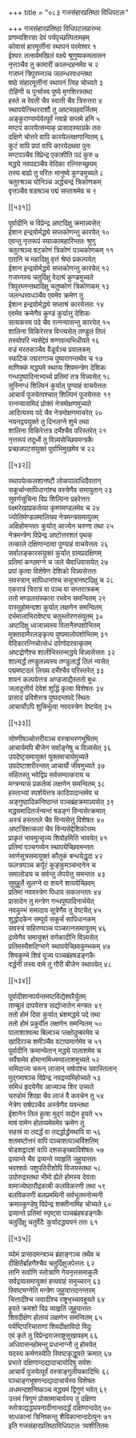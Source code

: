 +++
title = "०८३ गजसंहारप्रतिष्ठा विधिपटलः"

+++
गजसंहारप्रतिष्ठा विधिपटलप्रारम्भः  
प्रणम्यशिरसा देवं पर्यपृच्छत्पितामहम्  
कोवासं हारमूर्त्तीनां स्थापनं परमेश्वर १  
ईश्वरः तत्सर्वमखिलं वक्ष्ये श्रुणुष्वकमलासन  
नृत्तञ्चैव तु कामारीं कालन्दहनमेव च २  
गजघ्नं त्रिपुरघ्नञ्च जलन्धरवधन्तथा  
षष्ठे संहारमूर्त्तीनां स्थापनं त्विह चोच्यते ३  
रोहिणी च पुनर्वस्व पुष्ये मृगशिरस्तथा  
हस्ते च रेवती चैव स्वाती चैव त्रिरुत्तरा ४  
स्थापयेत्स्थिरराशौ तु अष्टमग्रहवर्जितम्  
अङ्कुराण्यर्प्पयेत्पूर्वं नवाहे सप्तमे हनि ५  
मण्टपं कारयेत्सम्यक् प्रासादस्याग्रके ततः  
दक्षिणे चोत्तरे वापि कारयेल्लक्षणान्वितम् ६  
कूटं वापि प्रपां वापि कारयेदथवा पुनः  
मण्टपञ्चैव विप्रेन्द्र एकाशीति पदं कुरु ७  
मद्ध्ये नवपदञ्चैव वेदिका रत्निरुच्छ्रयम्  
तस्य बाह्ये तु परितः मानुष्ये कुण्डमुच्यते ८  
चतुरश्रञ्च योनिञ्च अर्द्धचन्द्रं त्रिकोणकम्  
वृत्तञ्चैव षडश्रञ्च पद्मं सप्ताश्रमेव च ९  

[[५३१]]  

पूर्वादीनि च विप्रेन्द्र अष्टदिक्षु क्रमान्न्यसेत्  
ईशान इन्द्रयोर्मद्ध्ये सप्तकोणन्तु कारयेत् १०  
एवन्तु नृत्तरूपं स्यात्कामहारिन्ततः श्रुणु  
चतुरश्रञ्च षट्कोणं त्रिकोणं पञ्चकोणकम् ११  
एतानि च महादिक्षु वृत्तं श्रेष्ठं प्रकल्पयेत्  
ईशान इन्द्रयोर्मद्ध्ये सप्तकोणन्तु कारयेत् १२  
गजघ्नस्य चतुर्दिक्षु वेदाश्रं कुण्डमुच्यते  
त्रिपुरघ्नन्तथादिक्षु चतुष्कोणं त्रिकोणकम् १३  
जलन्धरवधञ्चैव एवमेव क्रमेण तु  
ईशान इन्द्रयोर्मद्ध्ये सप्ताश्रं कारयेत्ततः १४  
एवमेव क्रमेणैव कुण्डं कुर्यात्तु देशिकः  
सत्यकस्य पदे चैव रत्नन्यासन्तु कारयेत् १५  
शालिना विकिरेत्तत्र विन्त्यसेत् तण्डुलं तिलं  
तस्योपरि न्यसेद्देवं षण्णवत्यभिधीयते १६  
वज्रं मरतकञ्चैव वैडूर्यञ्च प्रवालकम्  
स्फटिकं पद्मरागञ्च पुष्यरागन्तथैव च १७  
माणिक्कं मद्ध्यमे स्थाप्य शिवमन्त्रेण देशिकः  
गन्धपुष्पादिनाभ्यर्च्य प्रतिमां तत्र विन्न्यसेत् १८  
सुस्निग्धं शिल्पिनं कुर्यात् पुण्याहं वाचयेत्ततः  
आचार्यं पूजयेत्पश्चात् शिल्पिनं पूजयेत्ततः १९  
रत्नन्यासमिदं प्रोक्तं नेत्रमोक्षणमुच्यते  
आदित्यस्य पदे चैव नेत्रमोक्षणमाचरेत् २०  
नयनद्वययुक्ते तु दिनलग्ने शुभे तथा  
शालिना विकिरेत्तत्र दर्भैश्चैव परिस्तरेत् २१  
नृत्तरूपं तदूर्ध्वे तु विन्न्यसेच्छिवमन्त्रकैः  
प्रच्छन्नपटसंयुक्तं पूर्वाभिमुखमेव च २२  

[[५३२]]  

स्थापयेत्कलशानष्टौ लोकपालाधिदैवतान्  
सकूर्चान्सापिधानांश्च वस्त्रेणैव समायुतान् २३  
सुवर्णसूचिना विप्र शिल्पिना प्रहरेत्ततः  
पक्ष्मरेखाप्रकर्तव्या कृष्णमण्डलमेव च २४  
ज्योतिर्मण्डलमालिख्य नेत्रमन्त्रसमायुतम्  
अक्षिहोमन्ततः कुर्यात् आज्येन चरुणा तथा २५  
नेत्रमन्त्रेण विप्रेन्द्र अष्टोत्तरशतं पृथक्  
तत्काले दक्षिणान्दत्वा पुण्याहं वाचयेत्ततः २६  
सर्वालङ्कारसंयुक्तं कुर्यात् ग्रामप्रदक्षिणम्  
प्रतिमां कण्ठमग्ने च जले चैवाधिवासयेत् २७  
प्रपां कृत्वा विशेषेण देशिको विन्न्यसेत्ततः  
सवस्त्रान् सापिधानांश्च ससूत्रानष्टदिक्षु च २८  
एकरात्रं त्रिरात्रं वा पञ्च वा सप्तरात्रकम्  
ततो मण्डलसंस्कारा रभवेन समन्वितम् २९  
वास्तुहोमन्दशा कुर्यात् लक्षणेन समन्वितम्  
दर्भमालाभिरावेष्ट्य चतुस्तोरणसंयुतम् ३०  
अष्टदिक्षु ध्वजान्न्यस्य वितानैरुपशोभितम्  
मुक्तादामैरलङ्कृत्य पुष्पमालोपशोभितम् ३१  
वेदिकारत्निचोत्सेधं दर्पणोदरवत्कृतम्  
अष्टद्रोणैश्च शालीभिस्तन्मद्ध्ये विन्न्यसेत्ततः ३२  
शाल्यर्द्धं तण्डुलन्न्यस्य तण्डुलार्द्धं तिलं न्यसेत्  
पद्ममष्टदलं लिख्य दर्भैश्चैव परिस्तरेत् ३३  
शयनं कल्पयेत्तत्र अण्डजाद्यैस्ततो बुधः  
जलादुत्तीर्य देवेशं शुद्धिं कृत्वा विशेषतः ३४  
प्रासादं प्रविशेत्तत्र पुष्पदन्तपदे स्थितः  
आचार्योऽपि शुचिर्भूत्वा नववस्त्रेण वेष्टयेत् ३५  

[[५३३]]  

सोष्णीषञ्चोत्तरीयञ्च वस्त्राभरणभूषितम्  
आचार्यमपि बीजेन सर्वाङ्गेषु च विन्न्यसेत् ३६  
उपदेष्टृसमायुक्तं युक्तमाचार्यमुच्यते  
उपदेष्टाशरीरन्तत् आचार्यो जीवमुच्यते ३७  
संहितस्तु भवेद्विप्र सर्वसम्पत्कराय च  
मन्त्रन्यासं प्रकर्तव्यं लक्षणेन समन्वितम् ३८  
हस्ताभ्यां स्पर्शयेत्तत्र कादिपादान्तमेव च  
अङ्गुष्ठादिकनिष्ठान्तं पञ्चब्रंहक्रमान्न्यसेत् ३९  
मद्ध्यमादितर्जन्यन्तं षडङ्गं विन्यसेत्क्रमात्  
अस्त्रं हस्ततले चैव विन्यसेत्तु विशेषतः ४०  
अष्टत्रिंशत्कलां चैव विन्यसेद्देशिकोत्तमः  
प्राकृतं भावमुत्सृज्य शिवोहमिति भावयेत् ४१  
प्रतिमां पञ्चगव्येन स्थापयेच्छिवमन्ततः  
स्वर्णसूत्रसमायुक्तं कौतुकं बन्धयेद्धृदा ४२  
फलत्रयञ्च कर्पूरं कुङ्कुमञ्चन्दनेन च  
समालोड्य च सर्वन्तु लेपयेत्तु समन्ततः ४३  
सुमुहूर्ते सुलग्ने वा शयने शाययेच्छिवम्  
प्रतिमां नववस्त्रेण पिधाय सकलन्ततः ४४  
प्रासादेन तु मन्त्रेण गन्धपुष्पादिनार्चयेत्  
नवकुम्भं समादाय सूत्रेणैव तु वेष्टयेत् ४५  
शुद्धोदकेन सम्पूर्य सकूर्चं सापिधानकम्  
सवस्त्रं सहिरण्यञ्च पञ्चरत्नसमायुतम् ४६  
द्रव्येणैव समायुक्तं वर्णकादीनि विन्न्यसेत्  
प्रतिमस्यैशदिग्भागे स्थापयेच्छिवकुम्भकम् ४७  
शिवकुम्भे शिवं पूज्य पञ्चब्रंहषडङ्गकैः  
वर्द्धनीं तस्य वामे तु गौरी बीजेन स्थापयेत् ४८  

[[५३४]]  

पूर्वादीशानपर्यन्तमष्टविद्येश्वरैर्युतम्  
ताम्बूलं दापयेत्तत्र सद्योजातेन मन्त्रतः ४९  
ततो होमं दिवा कुर्यात् भ्रंशमद्ध्ये पदे तथा  
ततो होमं प्रकुर्वीत लक्षणेन समन्वितम् ५०  
पालाशाश्वत्थ बिल्वञ्च प्लक्षोदुम्बरमेव च  
खादिरञ्च शमीञ्चैव वटापामार्गमेव च ५१  
पूर्वादीनि क्रमान्येतान् मद्ध्ये पालाशमेव च    
सर्वेषामेव होमानामिध्मम्पालाशमुच्यते ५२  
समिदाज्य चरून् लाजान् सर्षपांश्च यवास्तिलान्  
मुद्गमाषञ्च विप्रेन्द्र नवद्रव्यमिहोच्यते ५३  
समिधं हृदयेनैव आज्यञ्च शिर उच्यते  
चरुहोमं शिखा चैव लाजं वै कवचेन तु ५४  
नेत्रेण सर्षपञ्चैव अस्त्रेणैव यवन्तथा  
ईशानेन तिलं हुत्वा मुद्गं सद्येन हूयते ५५  
माषं वामेन होतव्यमेवमेव क्रमेण तु  
सहस्रं वा तदर्द्धं वा तदर्द्धार्द्धमथापि वा ५६  
शतमष्टोत्तरं वापि पञ्चाशत्पञ्चविंशतिम्  
षोडशद्वादशं वापि दशसङ्ख्याविशेषतः ५७  
द्रव्यान्ते चैव द्रव्यन्ते व्याहृतिं जुहुयात्ततः  
भवश्शर्वः पशुपतिरीशोपि विजयस्तथा ५८  
उग्रोरुद्रस्तथा भीमो ह्येते होमस्य देवताः  
वामाज्येष्ठारौद्रकाबी कलविकरणी तथा ५९  
बलविकरणी बलप्रमथिनी सर्वभूतमनोन्मनी  
क्रमात्कुण्डेषु विप्रेन्द्र शक्तीनामिह चोच्यते ६०  
द्रव्यान्ते प्रतिमां स्पृष्ट्वा पञ्चब्रंहषडङ्गकैः  
चतुर्दिक्षु चतुर्वेदैः कुर्यादद्ध्ययनं ततः ६१  

[[५३५]]  

व्योमं प्रासादमन्त्रञ्च ब्रंहाङ्गञ्च तथैव च  
दीक्षितैर्ब्रांहणैश्चैव चतुर्दिक्षुजपेत्ततः ६२  
तानि सर्वाणि स्तोत्राणि गेयनृत्तसमाकुलैः  
सर्वद्रव्यसमायुक्तं हव्यवाहं समुच्चरन् ६३  
स्विष्टमग्नेति मन्त्रेण जुहुयात्तदनन्तरम्  
चित्तादींश्च जयादींश्च राष्ट्रभृच्चावहूयते ६४  
हूयते क्रमशो विप्र व्याहृतिं जुहुयात्ततः  
शिवदीक्षेण होतव्यं लक्षणेन समन्वितम् ६५  
पर्यष्टिपरिचाराणां शिवदीक्षाविदो विदुः  
एवं कृते तु विप्रेन्द्रराजराष्ट्रसुखावहम् ६६  
अधिवासनहोमन्तु प्रधानाग्नौ तु होमयेत्  
यदस्य कर्मणस्येति स्विष्टकृद्धूयते क्रमात् ६७  
प्रभाते दक्षिणान्दद्यादाचार्यादिषु सर्वशः  
आचार्यं पूजयेत्पूर्वं वस्त्राङ्गुलीयकादिभिः ६८  
पञ्चाङ्गभूषणन्दद्यादाचार्यस्य विशेषतः  
अधमन्दशनिष्कञ्च मद्ध्यमं द्विगुणं भवेत् ६९  
उत्तमं त्रिगुणं प्रोक्तमाचार्यस्य तु दक्षिणा  
स्तोत्राद्यद्ध्ययनादीनान्तदर्द्धं दक्षिणान्ददेत् ७०  
साधकानां त्रिनिष्कन्तु शैविकानान्ददेत्पुनः ७१  
इति गजसंहारप्रतिष्ठाविधिपटलः त्र्यशीतितमः  
